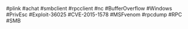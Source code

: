 #plink #achat #smbclient #rpcclient #nc #BufferOverflow #Windows #PrivEsc #Exploit-36025 #CVE-2015-1578 #MSFvenom #rpcdump #RPC #SMB 

